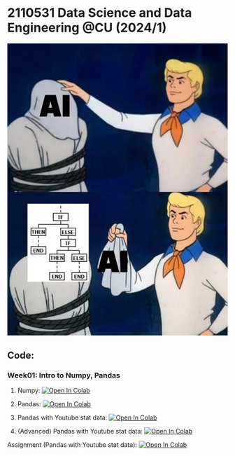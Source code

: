 # 2110531 Data Science and Data Engineering @CU (2024/1)

![alt text](https://github.com/pvateekul/2190513_DS-ICE_2024s1/blob/c588810003e3dcd79c4d7de96539087b9a9fac0d/image/meme.jpg "join ds")

## Code:

### Week01: Intro to Numpy, Pandas

1. Numpy: [![Open In Colab](https://raw.githubusercontent.com/pvateekul/2110531_DSDE_2023s1/f6d850ff0e1eba59dbde6c469b7847f5897f3d27/img/colab-badge.svg)](https://colab.research.google.com/github/pvateekul/2190513_DS-ICE_2024s1/blob/main/code/Week01_Intro_Pandas/1_Numpy.ipynb)

2. Pandas: [![Open In Colab](https://raw.githubusercontent.com/pvateekul/2110531_DSDE_2023s1/f6d850ff0e1eba59dbde6c469b7847f5897f3d27/img/colab-badge.svg)](https://colab.research.google.com/github/pvateekul/2190513_DS-ICE_2024s1/blob/main/code/Week01_Intro_Pandas/2_Pandas.ipynb)

3. Pandas with Youtube stat data: [![Open In Colab](https://raw.githubusercontent.com/pvateekul/2110531_DSDE_2023s1/f6d850ff0e1eba59dbde6c469b7847f5897f3d27/img/colab-badge.svg)](<https://colab.research.google.com/github/pvateekul/2190513_DS-ICE_2024s1/blob/main/code/Week01_Intro_Pandas/3_Pandas_%28Dataset_Trending_YouTube_Video_Statistics%29.ipynb>)

4. (Advanced) Pandas with Youtube stat data: [![Open In Colab](https://raw.githubusercontent.com/pvateekul/2110531_DSDE_2023s1/f6d850ff0e1eba59dbde6c469b7847f5897f3d27/img/colab-badge.svg)](<https://colab.research.google.com/github/pvateekul/2190513_DS-ICE_2024s1/blob/main/code/Week01_Intro_Pandas/4_Advanced_Pandas_%28Dataset_Trending_YouTube_Video_Statistics%29.ipynb>)

Assignment (Pandas with Youtube stat data): [![Open In Colab](https://raw.githubusercontent.com/pvateekul/2110531_DSDE_2023s1/f6d850ff0e1eba59dbde6c469b7847f5897f3d27/img/colab-badge.svg)](https://colab.research.google.com/github/pvateekul/2190513_DS-ICE_2024s1/blob/main/code/Week01_Intro_Pandas/5_PandasAssignment.ipynb)

